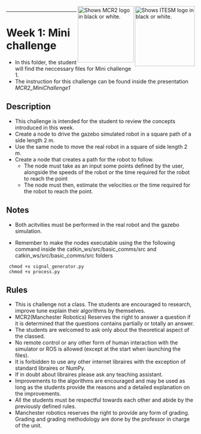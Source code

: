 <picture>
  <source media="(prefers-color-scheme: dark)" srcset="https://github.com/ManchesterRoboticsLtd/TE3002B_Intelligent_Robotics_Implementation/blob/main/Misc/Logos/Logotipo%20Vertical%20Bco_Transparente.png">
  <source media="(prefers-color-scheme: light)" srcset="https://github.com/ManchesterRoboticsLtd/TE3002B_Intelligent_Robotics_Implementation/blob/main/Misc/Logos/Logotipo%20Vertical%20Azul%20transparente.png">
  <img alt="Shows ITESM logo in black or white." width="160" align="right">
</picture>

<picture>
  <source media="(prefers-color-scheme: dark)" srcset="https://github.com/ManchesterRoboticsLtd/TE3002B_Intelligent_Robotics_Implementation/blob/main/Misc/Logos/MCR2_Logo_White.png">
  <source media="(prefers-color-scheme: light)" srcset="https://github.com/ManchesterRoboticsLtd/TE3002B_Intelligent_Robotics_Implementation/blob/main/Misc/Logos/MCR2_Logo_Black.png">
  <img alt="Shows MCR2 logo in black or white." width="150" align="right">
</picture>


---

# Week 1: Mini challenge

* In this folder, the student will find the neccessary files for Mini challenge 1.
* The instruction for this challenge can be found inside the presentation *MCR2_MiniChallenge1*


## Description
  * This challenge is intended for the student to review the concepts introduced in this week.
  * Create a node to drive the gazebo simulated robot in a square path of a side length 2 m.
  * Use the same node to move the real robot in a square of side length 2 m.
  * Create a node that creates a path for the robot to follow.
      - The node must take as an input some points defined by the user, alongside the speeds of the robot or the time required for the robot to reach the point
      - The node must then, estimate the velocities or the time required for the robot to reach the point.  


## Notes
 * Both acitvities must be performed in the real robot and the gazebo simulation.

  - Remember to make the nodes executable using the the following command inside the catkin_ws/src/basic_comms/src and catkin_ws/src/basic_comms/src
 folders 
```
 chmod +x signal_generator.py
 chmod +x process.py
```

## Rules
  * This is challenge not a class. The students are encouraged to research, improve tune explain their algorithms by themselves.
  * MCR2(Manchester Robotics) Reserves the right to answer a question if it is determined that the questions contains partially or totally an answer.
  * The students are welcomed to ask only about the theoretical aspect of the classed.
  * No remote control or any other form of human interaction with the simulator or ROS is allowed (except at the start when launching the files).
  * It is forbidden to use any other internet libraires with the exception of standard libraires or NumPy.
  * If in doubt about libraires please ask any teaching assistant.
  * Improvements to the algorithms are encouraged and may be used as long as the students provide the reasons and a detailed explanation on the improvements.
  * All the students must be respectful towards each other and abide by the previously defined rules.
  * Manchester robotics reserves the right to provide any form of grading. Grading and grading methodology are done by the professor in charge of the unit.
  
